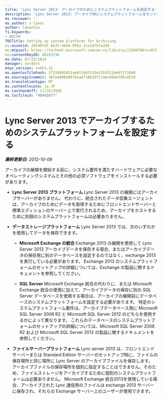 ```yaml
---
title: 'Lync Server 2013: アーカイブのためにシステムプラットフォームを設定する'
description: 'Lync Server 2013: アーカイブ用にシステムプラットフォームをセットアップします。'
ms.reviewer: ''
ms.author: v-lanac
author: lanachin
f1.keywords:
- NOCSH
TOCTitle: Setting up system platforms for Archiving
ms:assetid: 2df40fdf-0e32-46d4-9fb2-1ce1d7bfa328
ms:mtpsurl: https://technet.microsoft.com/en-us/library/JJ204768(v=OCS.15)
ms:contentKeyID: 48183716
ms.date: 07/23/2014
manager: serdars
mtps_version: v=OCS.15
ms.openlocfilehash: 2f210083451ae8fcb87c53e52b5512de6f1f18d0
ms.sourcegitcommit: 36fee89bb887bea4f18b19f17a8c69daf5bc423d
ms.translationtype: MT
ms.contentlocale: ja-JP
ms.lasthandoff: 11/26/2020
ms.locfileid: "49441677"
---
```

# <a name="setting-up-system-platforms-for-archiving-in-lync-server-2013"></a>Lync Server 2013 でアーカイブするためのシステムプラットフォームを設定する

<div data-xmlns="http://www.w3.org/1999/xhtml">

<div class="topic" data-xmlns="http://www.w3.org/1999/xhtml" data-msxsl="urn:schemas-microsoft-com:xslt" data-cs="https://msdn.microsoft.com/">

<div data-asp="https://msdn2.microsoft.com/asp">



</div>

<div id="mainSection">

<div id="mainBody">

<span> </span>

_**最終更新日:** 2012-10-09_

アーカイブの展開を開始する前に、システム要件を満たすハードウェアに必要なオペレーティングシステムとその他の必須ソフトウェアをインストールする必要があります。

  - **Lync Server 2013 プラットフォーム**   Lync Server 2013 の展開にはアーカイブサーバーがありません。 代わりに、統合されたデータ収集エージェントは、アーカイブのためにデータを取得するためにフロントエンドサーバーと標準エディションのサーバー上で実行されるため、アーカイブをホストするために別個のシステムプラットフォームは必要ありません。

  - **データストレージプラットフォーム**   Lync Server 2013 では、次のいずれかを使用してデータを保存できます。
    
      - **Microsoft Exchange の統合**   Exchange 2013 の展開を使用して Lync Server 2013 アーカイブデータを保存する場合、またはアーカイブデータの保存用に別のデータベースを設定するのではなく、exchange 2013 を実行している必要があります。 Exchange 2013 のシステムプラットフォームのセットアップの詳細については、Exchange の製品に関するドキュメントを参照してください。
    
      - **SQL Server**   Microsoft Exchange 統合の代わりに、または Microsoft Exchange 統合の使用に加えて、アーカイブデータの保存に別の SQL Server データベースを使用する場合は、アーカイブの展開前にデータベースのシステムプラットフォームを設定する必要があります。 特定のシステムプラットフォーム要件は、アーカイブデータベース用に Microsoft SQL Server 2008 R2 と Microsoft SQL Server 2012 のどちらを使用するかによって異なります。 これらのデータベースのシステムプラットフォームのセットアップの詳細については、Microsoft SQL Server 2008 R2 および Microsoft SQL Server 2012 の製品に関するドキュメントを参照してください。

  - **ファイルサーバープラットフォーム**   Lync server 2013 は、フロントエンドサーバーまたは Standard Edition サーバーのセットアップ時に、ファイルの保存場所と同じ場所に Lync Server のアーカイブファイルを保存します。 アーカイブファイルの保存場所を個別に指定することはできません。そのため、ファイルストレージをアーカイブするために個別のシステムプラットフォームは必要ありません。 Microsoft Exchange 統合2013を使用している場合、アーカイブされた Lync 通信用のファイルは exchange 2013 サーバーに保存され、それらの Exchange サーバー上のユーザーが使用できます。

</div>

<span> </span>

</div>

</div>

</div>

